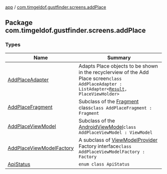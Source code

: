 [app](../index.md) / [com.timgeldof.gustfinder.screens.addPlace](./index.md)

## Package com.timgeldof.gustfinder.screens.addPlace

### Types

| Name | Summary |
|---|---|
| [AddPlaceAdapter](-add-place-adapter/index.md) | Adapts Place objects to be shown in the recyclerview of the Add Place screen`class AddPlaceAdapter : ListAdapter<`[`Result`](../com.timgeldof.gustfinder.network.models.search-api/-result/index.md)`, PlaceViewHolder>` |
| [AddPlaceFragment](-add-place-fragment/index.md) | Subclass of the [Fragment](#) class`class AddPlaceFragment : Fragment` |
| [AddPlaceViewModel](-add-place-view-model/index.md) | Subclass of the [AndroidViewModel](#)`class AddPlaceViewModel : ViewModel` |
| [AddPlaceViewModelFactory](-add-place-view-model-factory/index.md) | A subclass of [ViewModelProvider](#) Factory interface`class AddPlaceViewModelFactory : Factory` |
| [ApiStatus](-api-status/index.md) | `enum class ApiStatus` |
